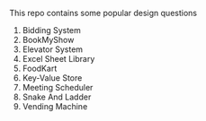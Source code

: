 This repo contains some popular design questions

1. Bidding System
2. BookMyShow
3. Elevator System
4. Excel Sheet Library
5. FoodKart
6. Key-Value Store
7. Meeting Scheduler
8. Snake And Ladder
9. Vending Machine